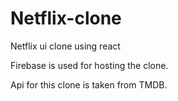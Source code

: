 # Netflix-clone
Netflix ui clone using react

Firebase is used for hosting the clone.

Api for this clone is taken from TMDB.



